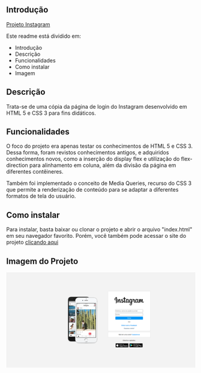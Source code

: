 ## Introdução

[Projeto Instagram](https://site-login-instagram.vercel.app/)

Este readme está dividido em:

- Introdução
- Descrição
- Funcionalidades
- Como instalar
- Imagem

## Descrição

Trata-se de uma cópia da página de login do Instagram desenvolvido em HTML 5 e CSS 3 para fins didáticos.

## Funcionalidades

O foco do projeto era apenas testar os conhecimentos de HTML 5 e CSS 3. Dessa forma, foram revistos conhecimentos antigos, e adquiridos conhecimentos novos, como a inserção do display flex e utilização do flex-direction para alinhamento em coluna, além da divisão da página em diferentes contêineres.

Também foi implementado o conceito de Media Queries, recurso do CSS 3 que permite a renderização de conteúdo para se adaptar a diferentes formatos de tela do usuário.

## Como instalar

Para instalar, basta baixar ou clonar o projeto e abrir o arquivo "index.html" em seu navegador favorito.
Porém, você também pode acessar o site do projeto [clicando aqui](https://site-login-instagram.vercel.app/)

## Imagem do Projeto
![](img/home.png)
